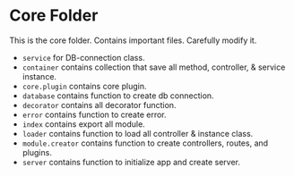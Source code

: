 # Core Folder

This is the core folder. Contains important files. Carefully modify it.

- `service` for DB-connection class.
- `container` contains collection that save all method, controller, & service instance.
- `core.plugin` contains core plugin.
- `database` contains function to create db connection.
- `decorator` contains all decorator function.
- `error` contains function to create error.
- `index` contains export all module.
- `loader` contains function to load all controller & instance class.
- `module.creator` contains function to create controllers, routes, and plugins.
- `server` contains function to initialize app and create server.
